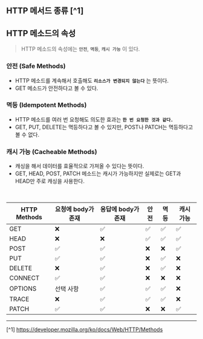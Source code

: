 ## HTTP 메서드 종류 [^1]

## HTTP 메소드의 속성
> HTTP 메소드의 속성에는 **`안전`**, **`멱등`**, **`캐시 가능`** 이 있다.

### 안전 (Safe Methods)
- HTTP 메소드를 계속해서 호출해도 **`리소스가 변경되지 않는다`** 는 뜻이다. 
- GET 메소드가 안전하다고 볼 수 있다.

### 멱등 (Idempotent Methods)
- HTTP 메소드를 여러 번 요청해도 의도한 효과는 **`한 번 요청한 것과 같다.`**
- GET, PUT, DELETE는 멱등하다고 볼 수 있지만, POST나 PATCH는 멱등하다고 볼 수 없다.

### 캐시 가능 (Cacheable Methods)
- 캐싱을 해서 데이터를 효율적으로 가져올 수 있다는 뜻이다.
- GET, HEAD, POST, PATCH 메소드는 캐시가 가능하지만 실제로는 GET과 HEAD만 주로 캐싱을 사용한다.

<br>

|HTTP Methods|요청에 body가 존재|응답에 body가 존재|안전|멱등|캐시 가능|
|---|---|---|---|---|---|
|GET|❌|✅|✅|✅|✅|
|HEAD|❌|❌|✅|✅|✅|
|POST|✅|✅|❌|❌|✅|
|PUT|✅|✅|❌|✅|❌|
|DELETE|❌|✅|❌|✅|❌|
|CONNECT|✅|✅|❌|❌|❌|
|OPTIONS|선택 사항|✅|✅|✅|❌|
|TRACE|❌|✅|✅|✅|❌|
|PATCH|✅|✅|❌|❌|✅|

---
[^1] https://developer.mozilla.org/ko/docs/Web/HTTP/Methods
